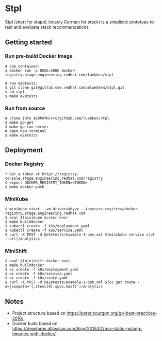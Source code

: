 # Stpl

Stpl (short for stapel, loosely German for stack) is a simplistic prototype to test and evaluate stack recommendations.

## Getting started

### Run pre-build Docker Image

    # run container:
    $ docker run -p 8088:8088 docker-registry.stage.engineering.redhat.com/luebken/stpl

    # run e2etests:
    $ git clone git@gitlab.cee.redhat.com:mluebken/stpl.git
    $ cd stpl
    $ make e2etests

### Run from source
    # clone into $GOPATH/src/github.com/luebken/stpl
    $ make go-get
    $ make go-run-server
    # open new terminal
    $ make e2etests

## Deployment

### Docker Registry

    * Get a token at https://registry-console.stage.engineering.redhat.com/registry
    $ export DOCKER_REGISTRY_TOKEN=<TOKEN>
    $ make docker-push

### MiniKube

    $ minikube start --vm-driver=xhyve --insecure-registry=docker-registry.stage.engineering.redhat.com
    $ eval $(minikube docker-env)
    $ make builddocker
    $ kubectl create -f k8s/deployment.yaml
    $ kubectl create -f k8s/service.yaml
    $ curl -X POST -d @e2etests/example-1-pom.xml $(minikube service stpl --url)/analytics

### MiniShift

    $ eval $(minishift docker-env)
    $ make builddocker
    $ oc create -f k8s/deployment.yaml
    $ oc create -f k8s/service.yaml
    $ oc create -f k8s/route.yaml
    $ curl -X POST -d @e2etests/example-1-pom.xml $(oc get route -o=jsonpath='{.items[0].spec.host}')/analytics


## Notes

* Project structure based on https://peter.bourgon.org/go-best-practices-2016/
* Docker build based on https://developer.atlassian.com/blog/2015/07/osx-static-golang-binaries-with-docker/